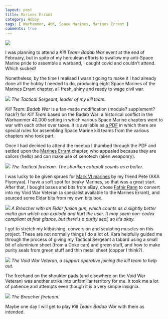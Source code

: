 ```yaml
---
layout: post
title: Marines Errant
category: Hobby
tags: [ Warhammer, 40K, Space Marines, Marines Errant ]
comments: true
---
```


![](/images/2024/04/hobby/tactical-marine-with-shuriken-catapult-layout.jpg)

I was planning to attend a *Kill Team: Badab War* event at the end of February, but in spite of my herculean efforts to swallow my anti-Space Marine pride to assemble a warband, I caught covid and couldn't attend. Which sucked! 

Nonetheless, by the time I realised I wasn't going to make it I had already done all the hobby I needed to do, producing eight Space Marines of the Marines Errant chapter, all fresh, shiny and ready to wage civil war.

<!--more-->

![](/images/2024/04/hobby/tactical-sergeant-layout.jpg)
*The Tactical Sergeant, leader of my kill team.*

*Kill Team: Badab War* is a fan-made modification (module? supplement? hack?) for *Kill Team* based on the Badab War: a historical conflict in the Warhammer 40,000 setting in which various Space Marine chapters went to war with each other over taxes. It is available as [a PDF](https://ossifiedsite.files.wordpress.com/2022/08/kill-team-badab-war-v09.pdf) in which there are special rules for assembling Space Marine kill teams from the various chapters who took part. 

Once I had decided to attend the meetup I thumbed through the PDF and settled upon the [Marines Errant](https://wh40k.lexicanum.com/wiki/Marines_Errant) chapter, who appealed because they are sailors (hello) and can make use of xenotech (alien weaponry).

![](/images/2024/04/hobby/tactical-fireteam.jpg)
*The Tactical fireteam. The shuriken catapult counts as a bolter.*

I was lucky to be given sprues for [Mark VI marines](https://www.warhammer.com/en-GB/shop/legiones-astartes-mk6-tactical-squad-2022) by my friend Pete (AKA Fiyenyaa). I have a soft spot for beaky Marines, so that was a great start. After that, I bought bases and bits from eBay, chose [Fafnir Rann](https://www.warhammer.com/en-GB/shop/horus-heresy-imperial-fists-fafnir-rann-2022) to convert into my Void War Veteran (a specialist available to the Marines Errant), and sourced some Eldar bits from my own bits box. 

![](/images/2024/04/hobby/breacher-with-eldar-gun.jpg)
*A Breacher with an Eldar fusion gun, which counts as a slightly better melta gun which can explode and hurt the user. It may seem non-codex compliant at first glance, but there's a purity seal, so it's okay.*

I got to stretch my kitbashing, conversion and sculpting muscles on this project. These are not normally things I do a lot of. Kara helpfully guided me through the process of giving my Tactical Sergeant a tabard using a small bit of aluminium sheet (from a Coke can) and green stuff, and how to make purity seals from green stuff and thin metal sheet (copper I think?).

![](/images/2024/04/hobby/void-war-veteran-layout.jpg)
*The Void War Veteran, a support operative joining the kill team to help out.*

The freehand on the shoulder pads (and elsewhere on the Void War Veteran) was another strike into unfamiliar territory for me. It took me a lot of patience and attempts even though it is a very simple insignia.

![](/images/2024/04/hobby/breacher-fireteam-layout.jpg)
*The Breacher fireteam.*

Maybe one day I will get to play *Kill Team: Badab War* with them as intended.